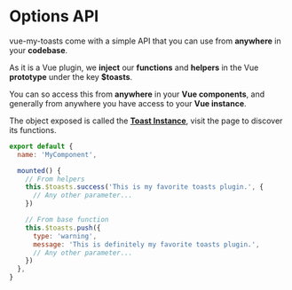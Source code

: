 # Options API

vue-my-toasts come with a simple API that you can use from **anywhere** in your **codebase**.

As it is a Vue plugin, we **inject** our **functions** and **helpers** in the Vue **prototype** under the key **$toasts**.

You can so access this from **anywhere** in your **Vue components**, and generally from anywhere you have access to your **Vue instance**.

The object exposed is called the [**Toast Instance**](/usage/toast-instance), visit the page to discover its functions.

```javascript
export default {
  name: 'MyComponent',

  mounted() {
    // From helpers
    this.$toasts.success('This is my favorite toasts plugin.', {
      // Any other parameter...
    })

    // From base function
    this.$toasts.push({
      type: 'warning',
      message: 'This is definitely my favorite toasts plugin.',
      // Any other parameter...
    })
  },
}
```
